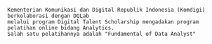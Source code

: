 	Kementerian Komunikasi dan Digital Republik Indonesia (Komdigi) berkolaborasi dengan DQLab 
    melalui program Digital Talent Scholarship mengadakan program pelatihan online bidang Analytics.
    Salah satu pelatihannya adalah "Fundamental of Data Analyst"
